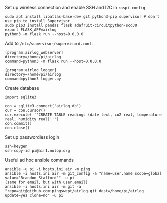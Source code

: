 Set up wireless connection and enable SSH and I2C in `raspi-config`

```
sudo apt install libatlas-base-dev git python3-pip supervisor # don't use pip to install Supervisor
sudo pip3 install pandas flask adafruit-circuitpython-scd30
export FLASK_APP=airlog
python3 -m flask run --host=0.0.0.0
```

Add to `/etc/supervisor/supervisord.conf`:
```
[program:airlog_webserver]
directory=/home/pi/airlog
command=python3 -m flask run --host=0.0.0.0

[program:airlog_logger]
directory=/home/pi/airlog
command=python3 logger.py
```

Create database
```
import sqlite3

con = sqlite3.connect('airlog.db')
cur = con.cursor()
cur.execute('''CREATE TABLE readings (date text, co2 real, temperature real, humidity real)''')
con.commit()
con.close()
```

Set up passwordless login

```
ssh-keygen
ssh-copy-id pi@air1.nolop.org
```

Useful ad hoc ansible commands
```
ansible -u pi -i hosts.ini air -m ping
ansible -i hosts.ini air -m git_config -a "name=user.name scope=global value='Brandon Stafford'" -u pi
(same for email, but with user.email)
ansible -i hosts.ini air -m git -a "repo=git@github.com:pingswept/airlog.git dest=/home/pi/airlog update=yes clone=no" -u pi
```

